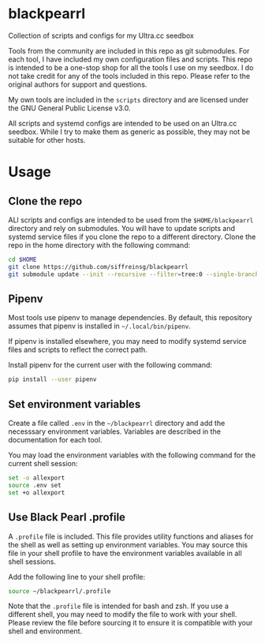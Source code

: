 # blackpearrl
Collection of scripts and configs for my Ultra.cc seedbox

Tools from the community are included in this repo as git submodules. For each tool, I have included my own configuration files and scripts. This repo is intended to be a one-stop shop for all the tools I use on my seedbox.
I do not take credit for any of the tools included in this repo. Please refer to the original authors for support and questions.

My own tools are included in the `scripts` directory and are licensed under the GNU General Public License v3.0.

All scripts and systemd configs are intended to be used on an Ultra.cc seedbox. While I try to make them as generic as possible, they may not be suitable for other hosts.

# Usage

## Clone the repo

ALl scripts and configs are intended to be used from the `$HOME/blackpearrl` directory and rely on submodules. You will have to update scripts and systemd service files if you clone the repo to a different directory.
Clone the repo in the home directory with the following command:

```bash
cd $HOME
git clone https://github.com/siffreinsg/blackpearrl
git submodule update --init --recursive --filter=tree:0 --single-branch
```

## Pipenv

Most tools use pipenv to manage dependencies. By default, this repository assumes that pipenv is installed in `~/.local/bin/pipenv`.

If pipenv is installed elsewhere, you may need to modify systemd service files and scripts to reflect the correct path.

Install pipenv for the current user with the following command:

```bash
pip install --user pipenv
```

## Set environment variables

Create a file called `.env` in the `~/blackpearrl` directory and add the necesssary environment variables.
Variables are described in the documentation for each tool.

You may load the environment variables with the following command for the current shell session:

```bash
set -o allexport
source .env set
set +o allexport
```

## Use Black Pearl .profile
A `.profile` file is included. This file provides utility functions and aliases for the shell as well as setting up environment variables. You may source this file in your shell profile to have the environment variables available in all shell sessions.

Add the following line to your shell profile:

```bash
source ~/blackpearrl/.profile
```

Note that the `.profile` file is intended for bash and zsh. If you use a different shell, you may need to modify the file to work with your shell.
Please review the file before sourcing it to ensure it is compatible with your shell and environment.
